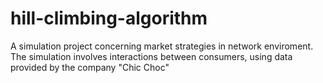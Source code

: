 # hill-climbing-algorithm
A simulation project concerning market strategies in network enviroment.  The simulation involves interactions between consumers, using data provided by the company "Chic Choc"
